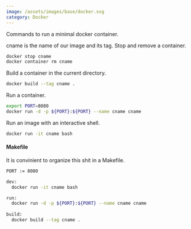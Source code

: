 ```yaml
---
image: /assets/images/base/docker.svg
category: Docker
---
```


Commands to run a minimal docker container.<!--more--> 

cname is the name of our image and its tag. Stop and remove a container.

```bash
docker stop cname
docker container rm cname
```

Build a container in the current directory.

```bash
docker build --tag cname .
```

Run a container.

```bash
export PORT=8080
docker run -d -p ${PORT}:${PORT} --name cname cname
```

Run an image with an interactive shell.

```bash
docker run -it cname bash
```

#### Makefile

It is convinient to organize this shit in a Makefile.

```bash
PORT := 8080

dev:
  docker run -it cname bash

run:
  docker run -d -p ${PORT}:${PORT} --name cname cname
  
build:
  docker build --tag cname .
```
